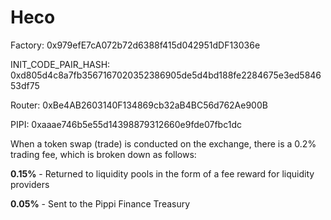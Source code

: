 # Heco

Factory: 0x979efE7cA072b72d6388f415d042951dDF13036e

INIT\_CODE\_PAIR\_HASH: 0xd805d4c8a7fb3567167020352386905de5d4bd188fe2284675e3ed584653df75

Router: 0xBe4AB2603140F134869cb32aB4BC56d762Ae900B

PIPI: 0xaaae746b5e55d14398879312660e9fde07fbc1dc

When a token swap \(trade\) is conducted on the exchange, there is a 0.2% trading fee, which is broken down as follows:

**0.15%** - Returned to liquidity pools in the form of a fee reward for liquidity providers

**0.05%** - Sent to the Pippi Finance Treasury

